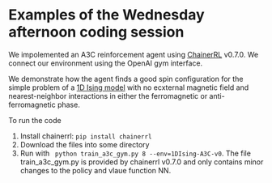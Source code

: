 # Examples of the Wednesday afternoon coding session

We impolemented an A3C reinforcement agent using [ChainerRL](https://github.com/chainer/chainerrl) v0.7.0. We connect our environment using the OpenAI gym interface.

We demonstrate how the agent finds a good spin configuration for the simple problem of a [1D Ising model](https://en.wikipedia.org/wiki/Ising_model) with no ecxternal magnetic field and nearest-neighbor interactions in either the ferromagnetic or anti-ferromagnetic phase.

To run the code
1. Install chainerrl: `pip install chainerrl`
2. Download the files into some directory
3. Run with ` python train_a3c_gym.py 8 --env=1DIsing-A3C-v0`. The file train\_a3c\_gym.py is provided by chainerrl v0.7.0 and only contains minor changes to the policy and vlaue function NN.
